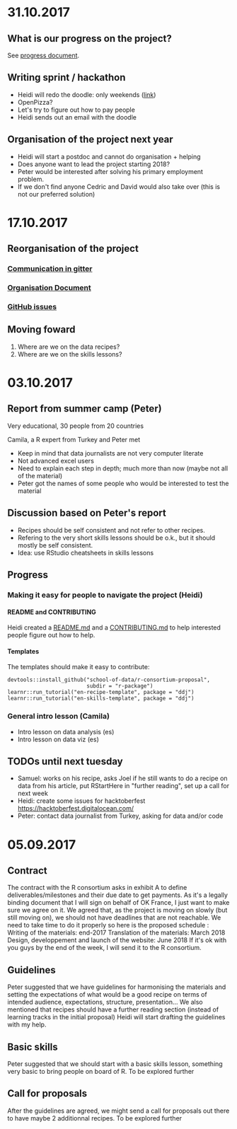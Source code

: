 # 31.10.2017

## What is our progress on the project?
See [progress document](https://docs.google.com/document/d/1Q_i7b16EZrtadMW4Cx1csgCxGNm24Putf_u-kMu6aQc/edit?usp=sharing).


## Writing sprint / hackathon
- Heidi will redo the doodle: only weekends ([link](https://doodle.com/poll/7dc4cecct83e3ei5))
- OpenPizza?
- Let's try to figure out how to pay people
- Heidi sends out an email with the doodle

## Organisation of the project next year
- Heidi will start a postdoc and cannot do organisation + helping
- Does anyone want to lead the project starting 2018?
- Peter would be interested after solving his primary employment problem.
- If we don't find anyone Cedric and David would also take over (this is not our preferred solution)

# 17.10.2017

## Reorganisation of the project

### [Communication in gitter](https://gitter.im/mozilla/open-leadership-training)

### [Organisation Document](https://docs.google.com/document/d/1Q_i7b16EZrtadMW4Cx1csgCxGNm24Putf_u-kMu6aQc/edit?usp=sharing)

### [GitHub issues](https://github.com/school-of-data/r-consortium-proposal/issues)


## Moving foward

1. Where are we on the data recipes?
2. Where are we on the skills lessons?


# 03.10.2017

## Report from summer camp (Peter)
Very educational, 30 people from 20 countries

Camila, a R expert from Turkey and Peter met

- Keep in mind that data journalists are not very computer literate
- Not advanced excel users
- Need to explain each step in depth; much more than now (maybe not all of the material)
- Peter got the names of some people who would be interested to test the material


## Discussion based on Peter's report

- Recipes should be self consistent and not refer to other recipes.
- Refering to the very short skills lessons should be o.k., but it should mostly be self consistent.
- Idea: use RStudio cheatsheets in skills lessons


## Progress

### Making it easy for people to navigate the project (Heidi)
#### README and CONTRIBUTING
Heidi created a [README.md](https://github.com/school-of-data/r-consortium-proposal/blob/master/README.md) and a [CONTRIBUTING.md](https://github.com/school-of-data/r-consortium-proposal/blob/master/CONTRIBUTING.md) to help interested people figure out how to help.

#### Templates
The templates should make it easy to contribute:
```
devtools::install_github("school-of-data/r-consortium-proposal", 
                         subdir = "r-package")
learnr::run_tutorial("en-recipe-template", package = "ddj")
learnr::run_tutorial("en-skills-template", package = "ddj")
```

### General intro lesson (Camila)
- Intro lesson on data analysis (es)
- Intro lesson on data viz (es)


## TODOs until next tuesday

- Samuel: works on his recipe, asks Joel if he still wants to do a recipe on data from his article, put RStartHere in "further reading", set up a call for next week
- Heidi: create some issues for hacktoberfest https://hacktoberfest.digitalocean.com/
- Peter: contact data journalist from Turkey, asking for data and/or code


# 05.09.2017

## Contract
The contract with the R consortium asks in exhibit A to define deliverables/milestones and their due date to get payments. As it's a legally binding document that I will sign on behalf of OK France, I just want to make sure we agree on it. 
We agreed that, as the project is moving on slowly (but still moving on), we should not have deadlines that are not reachable. We need to take time to do it properly so here is the proposed schedule : 
Writing of the materials: end-2017
Translation of the materials: March 2018
Design, developpement and launch of the website: June 2018
If it's ok with you guys by the end of the week, I will send it to the R consortium. 

## Guidelines
Peter suggested that we have guidelines for harmonising the materials and setting the expectations of what would be a good recipe on terms of intended audience, expectations, structure, presentation… 
We also mentioned that recipes should have a further reading section (instead of learning tracks in the initial proposal) 
Heidi will start drafting the guidelines with my help. 

## Basic skills 
Peter suggested that we should start with a basic skills lesson, something very basic to bring people on board of R. 
To be explored further

## Call for proposals
After the guidelines are agreed, we might send a call for proposals out there to have maybe 2 additionnal recipes. 
To be explored further


